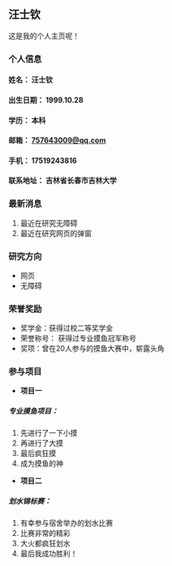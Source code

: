 ## 汪士钦
这是我的个人主页呢！

### 个人信息
#### 姓名： 汪士钦
#### 出生日期： 1999.10.28
#### 学历： 本科
#### 邮箱： 757643009@qq.com 
#### 手机： 17519243816
#### 联系地址： 吉林省长春市吉林大学

### 最新消息
1. 最近在研究无障碍
2. 最近在研究网页的弹窗

### 研究方向
- 网页
- 无障碍

### 荣誉奖励
- 奖学金：获得过校二等奖学金
- 荣誉称号： 获得过专业摸鱼冠军称号
- 奖项：曾在20人参与的摸鱼大赛中，崭露头角

### 参与项目
- **项目一**
##### 专业摸鱼项目：
1. 先进行了一下小摸
2. 再进行了大摸
3. 最后疯狂摸
4. 成为摸鱼的神
- **项目二**
##### 划水锦标赛：
1. 有幸参与宿舍举办的划水比赛
2. 比赛非常的精彩
3. 大火都疯狂划水
4. 最后我成功胜利！
